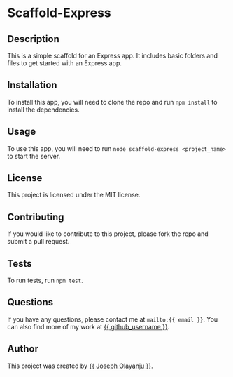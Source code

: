 # Scaffold-Express

## Description

This is a simple scaffold for an Express app. It includes basic folders and files to get started with an Express app.

## Installation

To install this app, you will need to clone the repo and run `npm install` to install the dependencies.

## Usage

To use this app, you will need to run `node scaffold-express <project_name>` to start the server.

## License

This project is licensed under the MIT license.

## Contributing

If you would like to contribute to this project, please fork the repo and submit a pull request.

## Tests

To run tests, run `npm test`.

## Questions

If you have any questions, please contact me at `mailto:{{ email }}`. You can also find more of my work at [{{ github_username }}](Olayanju-1234).

## Author

This project was created by [{{ Joseph Olayanju }}](Olayanju-1234).

```

```
